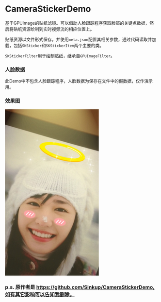 # CameraStickerDemo
基于GPUImage的贴纸滤镜。可以借助人脸跟踪程序获取脸部的关键点数据，然后将贴纸资源绘制到实时视频流的相应位置上。

贴纸资源以文件形式保存，并使用`meta.json`配置其相关参数，通过代码读取并加载，包括`SKSticker`和`SKStickerItem`两个主要的类。

`SKStickerFilter`用于绘制贴纸，继承自`GPUImageFilter`。


### 人脸数据
此Demo中不包含人脸跟踪程序，人脸数据为保存在文件中的假数据，仅作演示用。


### 效果图
<p><a href="https://github.com/duanhai/FaceStickerDemo/blob/master/CameraStickerDemo/Sticker/SKStickerResources.bundle/stickers/angel/preview.jpg" target="_blank"><img src="https://github.com/duanhai/FaceStickerDemo/blob/master/CameraStickerDemo/Sticker/SKStickerResources.bundle/stickers/angel/preview.jpg?raw=true" alt="alt text" height="548" width="309"></a></p>



### p.s. 原作者是 https://github.com/Sinkup/CameraStickerDemo,如有其它影响可以告知我删除。
